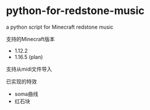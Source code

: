 # python-for-redstone-music
a python script for Minecraft redstone music

支持的Minecraft版本

* 1.12.2
* 1.16.5 (plan)

支持从midi文件导入

已实现的特效

* soma曲线
* 红石块